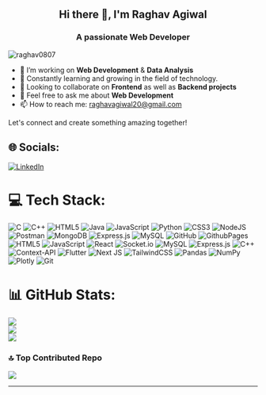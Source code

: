 
<!--## Hi there 👋, I'm Raghav Agiwal -->

<!-- T -->

<!--
**raghav0807/raghav0807** is a ✨ _special_ ✨ repository because its `README.md` (this file) appears on your GitHub profile.

Here are some ideas to get you started:

- 🔭 I’m currently a final year CSE student at IIITV
- 🌱 I’m currently learning Data Analysis & Next.js
- 👯 I’m looking to collaborate on Frontend as well as backend projects.
- 🤔 I’m looking for help with ...
- 💬 Ask me about Web Development.
- 📫 How to reach me: raghavagiwal20@gmail.com
- 😄 Pronouns: ...
- ⚡ Fun fact: ...
-->

<h2 align="center">Hi there 👋, I'm Raghav Agiwal</h2>
<h3 align="center">A passionate Web Developer</h3>

<p align="left"> <img src="https://komarev.com/ghpvc/?username=raghav0807&label=Profile%20views&color=0e75b6&style=flat" alt="raghav0807" /> </p>


 <!-- <p align="center">
  <a href="https://visitcount.itsvg.in">
    <img src="https://visitcount.itsvg.in/api?id=raghav0807&icon=0&color=0&background=F4A460&text_color=0000FF" alt="Profile views"/>
  </a>
</p>

<p align="center"><strong><font size="5">A passionate Web Developer</font></strong></p>



<img align="right" alt="coding" width="400" src="https://user-images.githubusercontent.com/74038190/221352975-94759904-aa4c-4032-a8ab-b546efb9c478.gif">
[![](https://visitcount.itsvg.in/api?id=raghav0807&icon=0&color=0)](https://visitcount.itsvg.in)

<p align="left"> <img src="https://komarev.com/ghpvc/?username=chitranshi135&label=Profile%20views&color=0e75b6&style=flat" alt="chitranshi135" /> </p>
-->


- 🔭 I’m working on **Web Development** & **Data Analysis** 
- 🌱 Constantly learning and growing in the field of technology.
- 👯 Looking to collaborate on **Frontend** as well as **Backend projects**
- 💬 Feel free to ask me about **Web Development**
- 📫 How to reach me: [raghavagiwal20@gmail.com](mailto:raghavagiwal20@gmail.com)

Let's connect and create something amazing together!





## 🌐 Socials:
[![LinkedIn](https://img.shields.io/badge/LinkedIn-%230077B5.svg?logo=linkedin&logoColor=white)](https://linkedin.com/in/https://www.linkedin.com/in/raghavagiwal/) 

# 💻 Tech Stack:
![C](https://img.shields.io/badge/c-%2300599C.svg?style=for-the-badge&logo=c&logoColor=white) ![C++](https://img.shields.io/badge/c++-%2300599C.svg?style=for-the-badge&logo=c%2B%2B&logoColor=white) ![HTML5](https://img.shields.io/badge/html5-%23E34F26.svg?style=for-the-badge&logo=html5&logoColor=white) ![Java](https://img.shields.io/badge/java-%23ED8B00.svg?style=for-the-badge&logo=openjdk&logoColor=white) ![JavaScript](https://img.shields.io/badge/javascript-%23323330.svg?style=for-the-badge&logo=javascript&logoColor=%23F7DF1E) ![Python](https://img.shields.io/badge/python-3670A0?style=for-the-badge&logo=python&logoColor=ffdd54) ![CSS3](https://img.shields.io/badge/css3-%231572B6.svg?style=for-the-badge&logo=css3&logoColor=white) ![NodeJS](https://img.shields.io/badge/node.js-6DA55F?style=for-the-badge&logo=node.js&logoColor=white) ![Postman](https://img.shields.io/badge/Postman-FF6C37?style=for-the-badge&logo=postman&logoColor=white) ![MongoDB](https://img.shields.io/badge/MongoDB-%234ea94b.svg?style=for-the-badge&logo=mongodb&logoColor=white) ![Express.js](https://img.shields.io/badge/express.js-%23404d59.svg?style=for-the-badge&logo=express&logoColor=%2361DAFB) ![MySQL](https://img.shields.io/badge/mysql-4479A1.svg?style=for-the-badge&logo=mysql&logoColor=white) ![GitHub](https://img.shields.io/badge/github-%23121011.svg?style=for-the-badge&logo=github&logoColor=white) ![GithubPages](https://img.shields.io/badge/github%20pages-121013?style=for-the-badge&logo=github&logoColor=white) ![HTML5](https://img.shields.io/badge/html5-%23E34F26.svg?style=for-the-badge&logo=html5&logoColor=white) ![JavaScript](https://img.shields.io/badge/javascript-%23323330.svg?style=for-the-badge&logo=javascript&logoColor=%23F7DF1E) ![React](https://img.shields.io/badge/react-%2320232a.svg?style=for-the-badge&logo=react&logoColor=%2361DAFB) ![Socket.io](https://img.shields.io/badge/Socket.io-black?style=for-the-badge&logo=socket.io&badgeColor=010101) ![MySQL](https://img.shields.io/badge/mysql-4479A1.svg?style=for-the-badge&logo=mysql&logoColor=white) ![Express.js](https://img.shields.io/badge/express.js-%23404d59.svg?style=for-the-badge&logo=express&logoColor=%2361DAFB) ![C++](https://img.shields.io/badge/c++-%2300599C.svg?style=for-the-badge&logo=c%2B%2B&logoColor=white) ![Context-API](https://img.shields.io/badge/Context--Api-000000?style=for-the-badge&logo=react) ![Flutter](https://img.shields.io/badge/Flutter-%2302569B.svg?style=for-the-badge&logo=Flutter&logoColor=white) ![Next JS](https://img.shields.io/badge/Next-black?style=for-the-badge&logo=next.js&logoColor=white) ![TailwindCSS](https://img.shields.io/badge/tailwindcss-%2338B2AC.svg?style=for-the-badge&logo=tailwind-css&logoColor=white) ![Pandas](https://img.shields.io/badge/pandas-%23150458.svg?style=for-the-badge&logo=pandas&logoColor=white) ![NumPy](https://img.shields.io/badge/numpy-%23013243.svg?style=for-the-badge&logo=numpy&logoColor=white) ![Plotly](https://img.shields.io/badge/Plotly-%233F4F75.svg?style=for-the-badge&logo=plotly&logoColor=white) ![Git](https://img.shields.io/badge/git-%23F05033.svg?style=for-the-badge&logo=git&logoColor=white)
# 📊 GitHub Stats:
![](https://github-readme-stats.vercel.app/api?username=raghav0807&theme=swift&hide_border=false&include_all_commits=true&count_private=false)<br/>
![](https://github-readme-streak-stats.herokuapp.com/?user=raghav0807&theme=swift&hide_border=false)<br/>
![](https://github-readme-stats.vercel.app/api/top-langs/?username=raghav0807&theme=swift&hide_border=false&include_all_commits=true&count_private=false&layout=compact)

### 🔝 Top Contributed Repo
![](https://github-contributor-stats.vercel.app/api?username=raghav0807&limit=5&theme=dark&combine_all_yearly_contributions=true)

---

